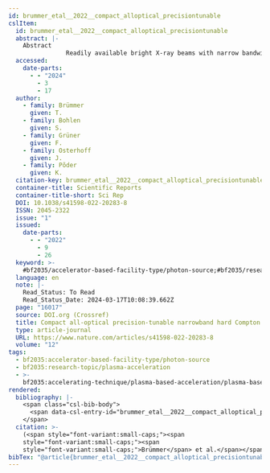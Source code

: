 ```yaml
---
id: brummer_etal__2022__compact_alloptical_precisiontunable
cslItem:
  id: brummer_etal__2022__compact_alloptical_precisiontunable
  abstract: |-
    Abstract
                Readily available bright X-ray beams with narrow bandwidth and tunable energy promise to unlock novel developments in a wide range of applications. Among emerging alternatives to large-scale and costly present-day radiation sources which severely restrict the availability of such beams, compact laser-plasma-accelerator-driven inverse Compton scattering sources show great potential. However, these sources are currently limited to tens of percent bandwidths, unacceptably large for many applications. Here, we show conceptually that using active plasma lenses to tailor the electron bunch-photon interaction, tunable X-ray and gamma beams with percent-level bandwidths can be produced. The central X-ray energy is tunable by varying the focusing strength of the lens, without changing electron bunch properties, allowing for precision-tuning the X-ray beam energy. This method is a key development towards laser-plasma-accelerator-driven narrowband, precision tunable femtosecond photon sources, enabling a paradigm shift and proliferation of compact X-ray applications.
  accessed:
    date-parts:
      - - "2024"
        - 3
        - 17
  author:
    - family: Brümmer
      given: T.
    - family: Bohlen
      given: S.
    - family: Grüner
      given: F.
    - family: Osterhoff
      given: J.
    - family: Põder
      given: K.
  citation-key: brummer_etal__2022__compact_alloptical_precisiontunable
  container-title: Scientific Reports
  container-title-short: Sci Rep
  DOI: 10.1038/s41598-022-20283-8
  ISSN: 2045-2322
  issue: "1"
  issued:
    date-parts:
      - - "2022"
        - 9
        - 26
  keyword: >-
    #bf2035/accelerator-based-facility-type/photon-source;#bf2035/research-topic/plasma-acceleration;#bf2035/accelerating-technique/plasma-based-acceleration/plasma-based_laser-driven_acceleration
  language: en
  note: |-
    Read_Status: To Read
    Read_Status_Date: 2024-03-17T10:08:39.662Z
  page: "16017"
  source: DOI.org (Crossref)
  title: Compact all-optical precision-tunable narrowband hard Compton X-ray source
  type: article-journal
  URL: https://www.nature.com/articles/s41598-022-20283-8
  volume: "12"
tags:
  - bf2035:accelerator-based-facility-type/photon-source
  - bf2035:research-topic/plasma-acceleration
  - >-
    bf2035:accelerating-technique/plasma-based-acceleration/plasma-based_laser-driven_acceleration
rendered:
  bibliography: |-
    <span class="csl-bib-body">
      <span data-csl-entry-id="brummer_etal__2022__compact_alloptical_precisiontunable" class="csl-entry"><span class='author-bib'>Brümmer, Bohlen, S., Grüner, F., Osterhoff, J., &#38; Põder, K.</span>. <span class='date-bib'>(2022)</span>. <span class='title'><b>Compact all-optical precision-tunable narrowband hard Compton X-ray source</b></span>. <i>Scientific Reports</i>, <i>12</i>(1), 16017. <span class='URL'><a href='https://doi.org/10.1038/s41598-022-20283-8'>LINK</a></span></span>
    </span>
  citation: >-
    (<span style="font-variant:small-caps;"><span
    style="font-variant:small-caps;"><span
    style="font-variant:small-caps;">Brümmer</span> et al.</span></span>, 2022)
bibTex: "@article{brummer_etal__2022__compact_alloptical_precisiontunable,\n\tauthor = {Br{\\\" u}mmer, T. and Bohlen, S. and Gr{\\\" u}ner, F. and Osterhoff, J. and P{\\~ o}der, K.},\n\tjournal = {Scientific Reports},\n\tdoi = {10.1038/s41598-022-20283-8},\n\tissn = {2045-2322},\n\tnumber = {1},\n\tyear = {2022},\n\tmonth = {sep 26},\n\tnote = {Read\\textunderscore{}Status: To Read\nRead\\textunderscore{}Status\\textunderscore{}Date: 2024-03-17T10:08:39.662Z},\n\tpages = {16017},\n\ttitle = {Compact all-optical precision-tunable narrowband hard {Compton} {X}-ray source},\n\turl = {https://www.nature.com/articles/s41598-022-20283-8},\n\thowpublished = {https://www.nature.com/articles/s41598-022-20283-8},\n\tvolume = {12},\n}\n\n"
---
```


